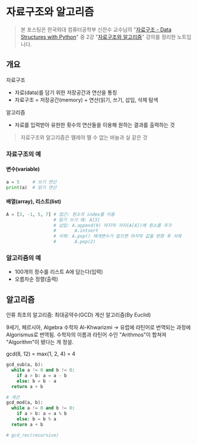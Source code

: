 # 자료구조와 알고리즘

> 본 포스팅은 한국외대 컴퓨터공학부 신찬수 교수님의 "[자료구조 - Data Structures with Python](https://www.youtube.com/playlist?list=PLsMufJgu5933ZkBCHS7bQTx0bncjwi4PK)" 중 2강 "[자료구조와 알고리즘](https://youtube.com/watch?v=jgWyu83DfO0)" 강의를 정리한 노트입니다.

## 개요

자료구조

- 자료(data)를 담기 위한 저장공간과 연산을 통칭
- 자료구조 = 저장공간(memory) + 연산(읽기, 쓰기, 삽입, 삭제 탐색

알고리즘

- 자료를 입력받아 유한한 횟수의 연산들을 이용해 원하는 결과를 출력하는 것

> 자료구조와 알고리즘은 뗄레야 뗄 수 없는 바늘과 실 같은 것

### 자료구조의 예

#### 변수(variable)

```py
a = 5     # 쓰기 연산
print(a)  # 읽기 연산
```

#### 배열(array), 리스트(list)

```py
A = [3, -1, 5, 7] # 접근: 원소의 index를 이용
                  # 읽기 쓰기 예: A[3]
                  # 삽입: A.append(9) 마지막 자리(A[4])에 원소를 추가
                  #       A.intsert
                  # 삭제: A.pop() 매개변수가 없으면 마지막 값을 반환 후 삭제
                  #       A.pop(2)
```

### 알고리즘의 예

- 100개의 정수를 리스트 A에 담는다(입력)
- 오름차순 정렬(출력)

## 알고리즘

인류 최초의 알고리즘: 최대공약수(GCD) 계산 알고리즘(By Euclid)

9세기, 페르시아, Algebra 수학자 Al-Khwarizmi -> 유럽에 라틴어로 번역되는 과정에 Algorismus로 번역됨. 수학자의 이름과 라틴어 수인 "Arithmos"이 합쳐져 "Algorithm"이 됐다는 게 정설.

gcd(8, 12) = max{1, 2, 4} = 4

```py
gcd_sub(a, b):
  while a != 0 and b != 0:
    if a > b: a = a - b
    else: b = b - a
  return a + b

# 개선
gcd_mod(a, b):
  while a != 0 and b != 0:
    if a > b: a = a % b
    else: b = b % a
  return a + b

# gcd_rec(recursive)
```
